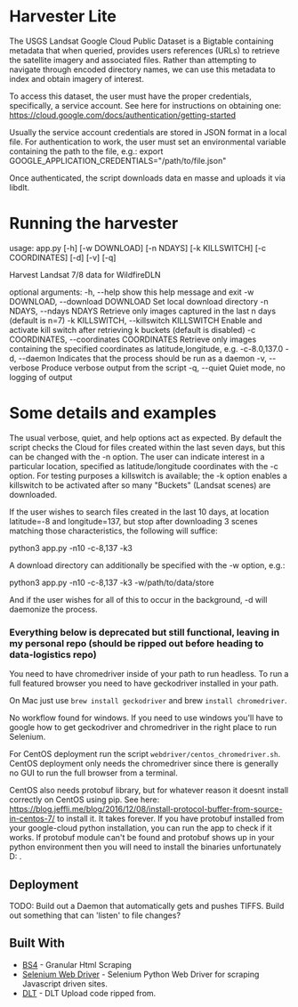 # Harvester Lite

The USGS Landsat Google Cloud Public Dataset is a Bigtable containing metadata that when queried, provides users references (URLs) to retrieve the satellite imagery and associated files. Rather than attempting to navigate through encoded directory names, we can use this metadata to index and obtain imagery of interest.

To access this dataset, the user must have the proper credentials, specifically, a service account. See here for instructions on obtaining one: https://cloud.google.com/docs/authentication/getting-started

Usually the service account credentials are stored in JSON format in a local file. For authentication to work, the user must set an environmental variable containing the path to the file, e.g.:
export GOOGLE_APPLICATION_CREDENTIALS="/path/to/file.json"

Once authenticated, the script downloads data en masse and uploads it via libdlt. 

# Running the harvester

usage: app.py [-h] [-w DOWNLOAD] [-n NDAYS] [-k KILLSWITCH] [-c COORDINATES]
               [-d] [-v] [-q]

Harvest Landsat 7/8 data for WildfireDLN

optional arguments:
  -h, --help            show this help message and exit
  -w DOWNLOAD, --download DOWNLOAD
                        Set local download directory
  -n NDAYS, --ndays NDAYS
                        Retrieve only images captured in the last n days
                        (default is n=7)
  -k KILLSWITCH, --killswitch KILLSWITCH
                        Enable and activate kill switch after retrieving k
                        buckets (default is disabled)
  -c COORDINATES, --coordinates COORDINATES
                        Retrieve only images containing the specified
                        coordinates as latitude,longitude, e.g. -c-8.0,137.0
  -d, --daemon          Indicates that the process should be run as a daemon
  -v, --verbose         Produce verbose output from the script
  -q, --quiet           Quiet mode, no logging of output

# Some details and examples

The usual verbose, quiet, and help options act as expected. By default the script checks the Cloud for files created within the last seven days, but this can be changed with the -n option. The user can indicate interest in a particular location, specified as latitude/longitude coordinates with the -c option. For testing purposes a killswitch is available; the -k option enables a killswitch to be activated after so many "Buckets" (Landsat scenes) are downloaded.

If the user wishes to search files created in the last 10 days, at location latitude=-8 and longitude=137, but stop after downloading 3 scenes matching those characteristics, the following will suffice:

python3 app.py -n10 -c-8,137 -k3

A download directory can additionally be specified with the -w option, e.g.:

python3 app.py -n10 -c-8,137 -k3 -w/path/to/data/store

And if the user wishes for all of this to occur in the background, -d will daemonize the process.

### Everything below is deprecated but still functional, leaving in my personal repo (should be ripped out before heading to data-logistics repo)

You need to have chromedriver inside of your path to run headless. To run a full featured
browser you need to have geckodriver installed in your path.

On Mac just use `brew install geckodriver` and brew `install chromedriver`.

No workflow found for windows. If you need to use windows you'll have to google how
to get geckodriver and chromedriver in the right place to run Selenium.

For CentOS deployment run the script ` webdriver/centos_chromedriver.sh `. CentOS deployment only needs the chromedriver since there is generally no GUI
to run the full browser from a terminal.

CentOS also needs protobuf library, but for whatever reason it doesnt install correctly on CentOS using pip.
See here: https://blog.jeffli.me/blog/2016/12/08/install-protocol-buffer-from-source-in-centos-7/ to install it.
It takes forever. If you have protobuf installed from your google-cloud python installation, you can run the app to
check if it works. If protobuf module can't be found and protobuf shows up in your python environment then you will
need to install the binaries unfortunately D: .

## Deployment

TODO: Build out a Daemon that automatically gets and pushes TIFFS. Build out something that can 'listen' to file changes?

## Built With

* [BS4](https://www.crummy.com/software/BeautifulSoup/bs4/doc/) - Granular Html Scraping
* [Selenium Web Driver](http://selenium-python.readthedocs.io/getting-started.html) - Selenium Python Web Driver for scraping Javascript driven sites.
* [DLT](https://github.com/datalogistics/dlt-web/blob/develop/public/js/map/TopologyMapController.js#L81) - DLT Upload code ripped from.

